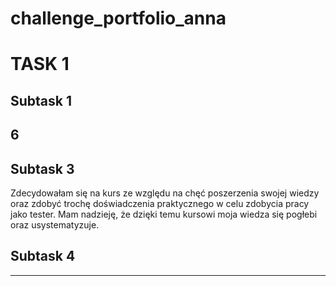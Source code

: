 # challenge_portfolio_anna
# TASK 1
## Subtask 1 
## 6
## Subtask 3 
Zdecydowałam się na kurs ze względu na chęć poszerzenia swojej wiedzy oraz zdobyć trochę doświadczenia praktycznego w celu zdobycia pracy jako tester. Mam nadzieję, że dzięki temu kursowi moja wiedza się pogłebi oraz usystematyzuje. 
## Subtask 4
---
## 

